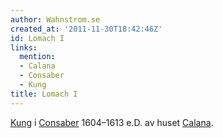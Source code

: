```yaml
---
author: Wahnstrom.se
created_at: '2011-11-30T18:42:46Z'
id: Lomach I
links:
  mention:
  - Calana
  - Consaber
  - Kung
title: Lomach I
---
```


[Kung] i [Consaber] 1604–1613 e.D. av huset [Calana].

  [Kung]: Kung
  [Consaber]: Consaber
  [Calana]: Calana